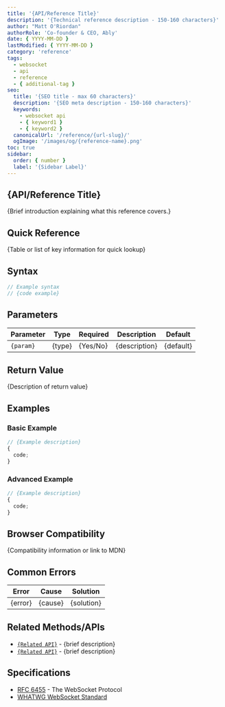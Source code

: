 ```yaml
---
title: '{API/Reference Title}'
description: '{Technical reference description - 150-160 characters}'
author: "Matt O'Riordan"
authorRole: 'Co-founder & CEO, Ably'
date: { YYYY-MM-DD }
lastModified: { YYYY-MM-DD }
category: 'reference'
tags:
  - websocket
  - api
  - reference
  - { additional-tag }
seo:
  title: '{SEO title - max 60 characters}'
  description: '{SEO meta description - 150-160 characters}'
  keywords:
    - websocket api
    - { keyword1 }
    - { keyword2 }
  canonicalUrl: '/reference/{url-slug}/'
  ogImage: '/images/og/{reference-name}.png'
toc: true
sidebar:
  order: { number }
  label: '{Sidebar Label}'
---
```


## {API/Reference Title}

{Brief introduction explaining what this reference covers.}

## Quick Reference

{Table or list of key information for quick lookup}

## Syntax

```javascript
// Example syntax
// {code example}
```

## Parameters

| Parameter | Type   | Required | Description   | Default   |
| --------- | ------ | -------- | ------------- | --------- |
| `{param}` | {type} | {Yes/No} | {description} | {default} |

## Return Value

{Description of return value}

## Examples

### Basic Example

```javascript
// {Example description}
{
  code;
}
```

### Advanced Example

```javascript
// {Example description}
{
  code;
}
```

## Browser Compatibility

{Compatibility information or link to MDN}

## Common Errors

| Error   | Cause   | Solution   |
| ------- | ------- | ---------- |
| {error} | {cause} | {solution} |

## Related Methods/APIs

- [`{Related API}`]({link}) - {brief description}
- [`{Related API}`]({link}) - {brief description}

## Specifications

- [RFC 6455](https://datatracker.ietf.org/doc/html/rfc6455) - The WebSocket
  Protocol
- [WHATWG WebSocket Standard](https://websockets.spec.whatwg.org/)
